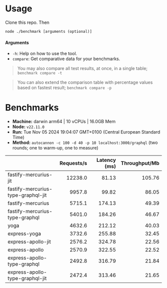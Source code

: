 # Usage

Clone this repo. Then

```
node ./benchmark [arguments (optional)]
```

#### Arguments

* `-h`: Help on how to use the tool.
* `compare`: Get comparative data for your benchmarks.

> You may also compare all test results, at once, in a single table; `benchmark compare -t`

> You can also extend the comparison table with percentage values based on fastest result; `benchmark compare -p`

# Benchmarks

* __Machine:__ darwin arm64 | 10 vCPUs | 16.0GB Mem
* __Node:__ `v22.11.0`
* __Run:__ Tue Nov 05 2024 19:04:07 GMT+0100 (Central European Standard Time)
* __Method:__ `autocannon -c 100 -d 40 -p 10 localhost:3000/graphql` (two rounds; one to warm-up, one to measure)

|                                    | Requests/s | Latency (ms) | Throughput/Mb |
| :--                                | --:        | --:          | --:           |
| fastify-mercurius-jit              | 12238.0    | 81.13        | 105.76        |
| fastify-mercurius-type-graphql-jit | 9957.8     | 99.82        | 86.05         |
| fastify-mercurius                  | 5715.1     | 174.13       | 49.39         |
| fastify-mercurius-type-graphql     | 5401.0     | 184.26       | 46.67         |
| yoga                               | 4632.6     | 212.12       | 40.03         |
| express-yoga                       | 3732.6     | 255.88       | 32.45         |
| express-apollo-jit                 | 2576.2     | 324.78       | 22.56         |
| express-apollo                     | 2570.9     | 322.55       | 22.52         |
| express-apollo-type-graphql        | 2492.8     | 316.79       | 21.84         |
| express-apollo-type-graphql-jit    | 2472.4     | 313.46       | 21.65         |
